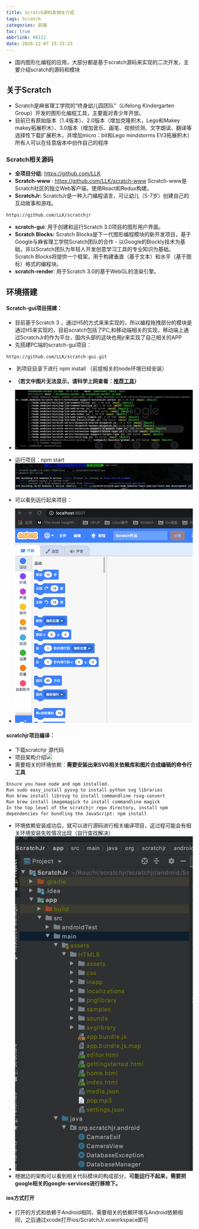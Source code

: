 ```yaml
---
title: Scratch源码及相关介绍
tags: Scratch
categories: 前端
toc: true
abbrlink: 60112
date: 2020-12-07 15:33:23
---
```


- 国内图形化编程的应用，大部分都是基于scratch源码来实现的二次开发，主要介绍scratch的源码和模块

## 关于Scratch
- Scratch是麻省理工学院的“终身幼儿园团队”（Lifelong Kindergarten Group）开发的图形化编程工具，主要面对青少年开放。
- 目前已有原始版本（1.4版本）、2.0版本（增加克隆积木，Lego和Makey makey拓展积木）、3.0版本（增加音乐、画笔、视频侦测、文字朗读、翻译等选择性下载扩展积木，并增加micro：bit和Lego mindstorms EV3拓展积木）所有人可以在任意版本中创作自己的程序

### Scratch相关源码
- **全项目分组:** https://github.com/LLK
- **Scratch-www** : https://github.com/LLK/scratch-www   Scratch-www是Scratch社区的独立Web客户端，使用React和Redux构建。
- **ScratchJr:** ScratchJr是一种入门编程语言，可让幼儿（5-7岁）创建自己的互动故事和游戏。
```
https://github.com/LLK/scratchjr
```
- **scratch-gui**:  用于创建和运行Scratch 3.0项目的图形用户界面。
- **Scratch Blocks:** Scratch Blocks是下一代图形编程模块的新开发项目，基于Google与麻省理工学院Scratch团队的合作 - 以Google的Blockly技术为基础，并以Scratch团队为年轻人开发创意学习工具的专业知识为基础。 Scratch Blocks将提供一个框架，用于构建垂直（基于文本）和水平（基于图标）格式的编程块。 
- **scratch-render**:  用于Scratch 3.0的基于WebGL的渲染引擎。


## 环境搭建
#### Scratch-gui项目搭建：
- 目前基于Scratch 3 ，通过H5的方式来来实现的，所以编程拖拽部分的模块是通过H5来实现的，目前scratch包括了PC,和移动端相关的实现，移动端上通过ScratchJr的作为平台，国内头部的这块也用jr来实现了自己相关的APP
- 先搭建PC端的scratch-gui项目：
```
https://github.com/LLK/scratch-gui.git
```

-  到项目目录下进行 npm install （前提相关的node环境已经安装）
-  **（若文中图片无法显示，请科学上网查看：[推荐工具](https://order.yizhihongxing.network/aff.php?aff=12299)）**
-  ![](https://raw.githubusercontent.com/zhulg/allpic/master/scratch2.png)

- 运行项目：npm start  ![](https://raw.githubusercontent.com/zhulg/allpic/master/scratch1.png)

- 可以看到运行起来项目：
- ![](https://raw.githubusercontent.com/zhulg/allpic/master/scratch3.png)

#### scratchjr项目编译：
- 下载scratchjr 源代码
- 项目架构介绍![](https://raw.githubusercontent.com/LLK/scratchjr/develop/doc/scratchjr_architecture.png)
- 需要相关的环境依赖：**需要安装出来SVG相关依赖库和图片合成编辑的命令行工具**

```
Ensure you have node and npm installed.
Run sudo easy_install pysvg to install python svg libraries
Run brew install librsvg to install commandline rsvg-convert
Run brew install imagemagick to install commandline magick
In the top level of the scratchjr repo directory, install npm dependencies for bundling the JavaScript: npm install
```

- 环境依赖安装成功后，就可以进行源码进行相关编译项目，这过程可能会有相关环境安装失败情况出现（自行查找解决）
- ![](https://raw.githubusercontent.com/zhulg/allpic/master/scratch4.png)
- 根据边的架构可以看到相关代码模块的构成部分，**可能运行不起来，需要把google相关的google-services进行移除下。**

#### ios方式打开
- 打开的方式和依赖于Android相同，需要相关的依赖环境与Android依赖相同，之后通过xcode打开ios/ScratchJr.xcworkspace即可



